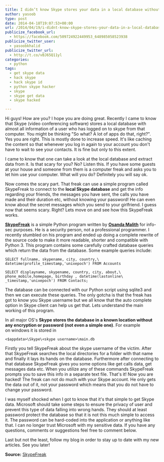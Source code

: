 ```yaml
---
title: I didn’t know Skype stores your data in a local database without a password!
author: yasoob
type: post
date: 2014-04-18T19:07:53+00:00
url: /2014/04/19/i-didnt-know-skype-stores-your-data-in-a-local-database/
publicize_facebook_url:
  - https://facebook.com/509724922449953_648985058523938
publicize_twitter_user:
  - yasoobkhalid
publicize_twitter_url:
  - http://t.co/vBJ65Q11yl
categories:
  - python
tags:
  - get skype data
  - hack skype
  - hack skype id
  - python skype hacker
  - skype
  - skype get data
  - skype hacked

---
```

Hi guys! How are you? I hope you are doing great. Recently I came to know that Skype (video conferencing software) stores a local database with almost all information of a user who has logged on to skype from that computer. You might be thinking "So what? A lot of apps do that, right?". Yes you are right. This is mostly done to increase speed. It's like caching the content so that whenever you log in again to your account you don't have to wait to see your contacts. It is fine but only to this extent.

I came to know that one can take a look at the local database and extract data from it. Is that scary for you? No? Listen this. If you have some guests at your house and someone from them is a computer freak and asks you to let him use your computer. What will you do? Definitely you will say ok.

Now comes the scary part. That freak can use a simple program called SkypeFreak to connect to the **local Skype database** and get the info regarding your friends, the messages you have sent, the calls you have made and their duration etc, without knowing your password! He can even know about the secret messages which you send to your girlfriend. I guess now that seems scary. Right? Lets move on and see how this SkypeFreak works.

**[SkypeFreak][1]** is a simple Python program written by **[Osanda Malith][2]** for info-sec purposes. He is a security person, not a professional programmer. I recently stumbled on his program and ended up doing a complete rewrite of the source code to make it more readable, shorter and compatible with Python 3. This program contains some carefully crafted database queries which return the data from the database. Some example queries include:

```
SELECT fullname, skypename, city, country,\
datetime(profile_timestamp,'unixepoch') FROM Accounts
```

```
SELECT displayname, skypename, country, city, about,\
phone_mobile,homepage, birthday , datetime(lastonline\
_timestamp,'unixepoch') FROM Contacts;
```

The database can be connected with our Python script using sqlite3 and then we can execute these queries. The only gotcha is that the freak has got to know you Skype username but we all know that the auto complete option in Skype client can help us get that. Lets understand the main working of this program.

In all major OS's **Skype stores the database in a known location without any encryption or password** **(not even a simple one)**. For example on windows it is stored in

```
<$appdata>\Skype\<skype username>\main.db
```

Firstly you tell SkypeFreak about the skype username of the victim. After that SkypeFreak searches the local directories for a folder with that name and finally it lays its hands on the database. Furthermore after connecting to that database SkypeFreak gives you some options like get calls data, get messages data etc. When you utilize any of these commands SkypeFreak prompts you to save this info in a separate text file. That's it! Now you are hacked! The freak can not do much with your Skype account. He only gets the data out of it, not your password which means that you do not have to change your password.

I was myself shocked when I got to know that it's that simple to get Skype data. Microsoft should take some steps to ensure the privacy of user and prevent this type of data falling into wrong hands. They should at least password protect the database so that it is not this much simple to access it. The password can be hard-coded into the application or anything like that. I can no longer trust Microsoft with my sensitive data. If you have any questions, comments or suggestions feel free to comment below.

Last but not the least, follow my blog in order to stay up to date with my new articles. See you later!

**Source:** [SkypeFreak][1]

 [1]: https://github.com/yasoob/SkypeFreak
 [2]: https://twitter.com/OsandaMalith